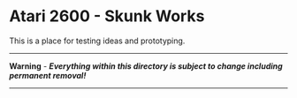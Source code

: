 # Atari 2600 - Skunk Works

This is a place for testing ideas and prototyping.

---

**Warning** - ***Everything within this directory is subject to change including permanent removal!***

---
